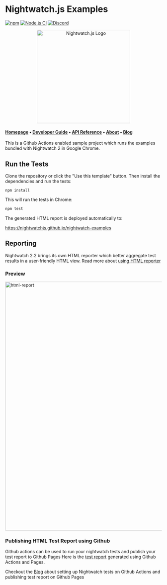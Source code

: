 # Nightwatch.js Examples

[![npm](https://img.shields.io/npm/v/nightwatch.svg)](https://www.npmjs.com/package/nightwatch)
[![Node.js CI](https://github.com/nightwatchjs/nightwatch-examples/actions/workflows/node.js.yml/badge.svg?branch=main)](https://github.com/nightwatchjs/nightwatch-examples/actions/workflows/node.js.yml)
[![Discord][discord-badge]][discord]

<p align="center">
  <img alt="Nightwatch.js Logo" src=".github/assets/nightwatch-logo.svg" width=300 />
</p>

#### [Homepage](https://nightwatchjs.org) &bullet; [Developer Guide](https://nightwatchjs.org/guide) &bullet; [API Reference](https://nightwatchjs.org/api) &bullet; [About](https://nightwatchjs.org/about) &bullet; [Blog](https://nightwatchjs.org/blog)

This is a Github Actions enabled sample project which runs the examples bundled with Nightwatch 2 in Google Chrome.

## Run the Tests

Clone the repository or click the "Use this template" button. Then install the dependencies and run the tests:

```
npm install
```

This will run the tests in Chrome:

```sh
npm test
```

The generated HTML report is deployed automatically to:

https://nightwatchjs.github.io/nightwatch-examples

[discord-badge]: https://img.shields.io/discord/618399631038218240.svg?color=7389D8&labelColor=6A7EC2&logo=discord&logoColor=ffffff&style=flat-square
[discord]: https://discord.gg/SN8Da2X

## Reporting

Nightwatch 2.2 brings its own HTML reporter which better aggregate test results in a user-friendly HTML view. Read more about [using HTML reporter](https://nightwatchjs.org/guide/reporters/use-html-reporter.html)

### Preview
<img width="800" alt="html-report" src="https://user-images.githubusercontent.com/28780767/175522607-a5927cda-8f70-4d09-9827-462f2bf67e26.png">


### Publishing HTML Test Report using Github
Github actions can be used to run your nightwatch tests and publish your test report to Github Pages
Here is the [test report](https://nightwatchjs.github.io/nightwatch-examples) generated using Github Actions and Pages.

Checkout the [Blog](https://nightwatchjs.org/blog/publish-your-nightwatch-html-report-on-github-pages/) about setting up Nightwatch tests on Github Actions and publishing test report on Github Pages



